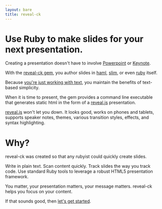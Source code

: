 ```yaml
---
layout: bare
title: reveal-ck
---
```


# Use Ruby to make slides for your next presentation.

Creating a presentation doesn't have to involve
[Powerpoint][powerpoint] or [Keynote][keynote].

With the [reveal-ck gem][reveal-ck-gem], you author slides in
[haml][haml], [slim][slim], or even [ruby][ruby] itself.

Because [you're just working with text][it-is-just-text], you maintain
the benefits of text-based simplicity.

When it is time to present, the gem provides a command line executable
that generates static html in the form of a [reveal.js][reveal.js]
presentation.

[reveal.js][reveal.js] won't let you down. It looks good, works on
phones and tablets, supports speaker notes, themes, various transition
styles, effects, and syntax highlighting.

# Why?

reveal-ck was created so that any rubyist could quickly create
slides.

Write in plain text. Scan content quickly. Track slides the way you
track code. Use standard Ruby tools to leverage a robust HTML5
presentation framework.

You matter, your presentation matters, your message matters. reveal-ck
helps you focus on your content.

If that sounds good, then [let's get started][getting-started].

[getting-started]: /getting-started
[haml]:            /haml
[it-is-just-text]: /it-is-just-text
[ruby]:            /ruby
[slim]:            /slim

[keynote]:       http://www.apple.com/ios/keynote/
[powerpoint]:    http://office.microsoft.com/en-us/powerpoint/
[reveal.js]:     http://lab.hakim.se/reveal-js/#/
[reveal-ck-gem]: http://rubygems.org/gems/reveal-ck
